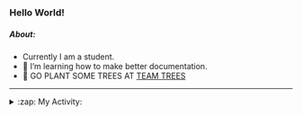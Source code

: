 ### Hello World!

##### About:
- Currently I am a student.
- 🌱 I’m learning how to make better documentation.
- 🌱 GO PLANT SOME TREES AT [TEAM TREES](https://teamtrees.org/)

---
<details>
  <summary>:zap: My Activity:</summary>
  
<!--START_SECTION:waka-->
![Code Time](http://img.shields.io/badge/Code%20Time-1%2C115%20hrs%2047%20mins-blue)

**I'm a Night 🦉** 

```text
🌞 Morning                1467 commits        ██░░░░░░░░░░░░░░░░░░░░░░░   09.43 % 
🌆 Daytime                5392 commits        █████████░░░░░░░░░░░░░░░░   34.65 % 
🌃 Evening                4426 commits        ███████░░░░░░░░░░░░░░░░░░   28.44 % 
🌙 Night                  4275 commits        ███████░░░░░░░░░░░░░░░░░░   27.47 % 
```
📅 **I'm Most Productive on Wednesday** 

```text
Monday                   2307 commits        ████░░░░░░░░░░░░░░░░░░░░░   14.83 % 
Tuesday                  1930 commits        ███░░░░░░░░░░░░░░░░░░░░░░   12.40 % 
Wednesday                3729 commits        ██████░░░░░░░░░░░░░░░░░░░   23.97 % 
Thursday                 1987 commits        ███░░░░░░░░░░░░░░░░░░░░░░   12.77 % 
Friday                   1527 commits        ██░░░░░░░░░░░░░░░░░░░░░░░   09.81 % 
Saturday                 1403 commits        ██░░░░░░░░░░░░░░░░░░░░░░░   09.02 % 
Sunday                   2677 commits        ████░░░░░░░░░░░░░░░░░░░░░   17.20 % 
```


📊 **This Week I Spent My Time On** 

```text
🔥 Editors: 
VS Code                  4 hrs 24 mins       █████████████████████████   100.00 % 

🐱‍💻 Projects: 
praise                   3 hrs 58 mins       ███████████████████████░░   90.10 % 
recurring-call-reminder  24 mins             ██░░░░░░░░░░░░░░░░░░░░░░░   09.14 % 
CSF22                    2 mins              ░░░░░░░░░░░░░░░░░░░░░░░░░   00.76 % 
```


 Last Updated on 06/05/2023 18:08:41 UTC
<!--END_SECTION:waka-->
</details>
